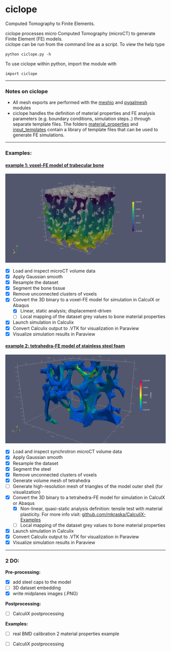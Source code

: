 # ciclope
Computed Tomography to Finite Elements.

ciclope processes micro Computed Tomography (microCT) to generate Finite Element (FE) models. <br />
ciclope can be run from the command line as a script. To view the help type
```
python ciclope.py -h
```

To use ciclope within python, import the module with
```
import ciclope
```
---
### Notes on ciclope
* All mesh exports are performed with the [meshio](https://github.com/nschloe/meshio/blob/master/meshio/abaqus/_abaqus.py) and [pygalmesh](https://github.com/nschloe/pygalmesh) modules
* ciclope handles the definition of material properties and FE analysis parameters (e.g. boundary conditions, simulation steps..) through separate template files. The folders [material_properties](/material_properties) and [input_templates](/input_templates) contain a library of template files that can be used to generate FE simulations.

___

### Examples:
#### [example 1: voxel-FE model of trabecular bone](ciclope_ex01_voxelFE_trabecularbone_CalculiX.ipynb)
![](test_data/trabecular_bone/U3.png)
- [x] Load and inspect microCT volume data
- [x] Apply Gaussian smooth
- [x] Resample the dataset
- [x] Segment the bone tissue
- [x] Remove unconnected clusters of voxels
- [x] Convert the 3D binary to a voxel-FE model for simulation in CalculX or Abaqus
  - [x] Linear, static analysis; displacement-driven
  - [ ] Local mapping of the dataset grey values to bone material properties
- [x] Launch simulation in Calculix
- [x] Convert Calculix output to .VTK for visualization in Paraview
- [x] Visualize simulation results in Paraview

#### [example 2: tetrahedra-FE model of stainless steel foam](ciclope_ex02_tetraFE_steelfoam_CalculiX.ipynb)
![](test_data/steel_foam/B_matrix_tetraFE_Smises.png)
- [x] Load and inspect synchrotron microCT volume data
- [x] Apply Gaussian smooth
- [x] Resample the dataset
- [x] Segment the steel
- [x] Remove unconnected clusters of voxels
- [x] Generate volume mesh of tetrahedra
- [ ] Generate high-resolution mesh of triangles of the model outer shell (for visualization)
- [x] Convert the 3D binary to a tetrahedra-FE model for simulation in CalculX or Abaqus
  - [x] Non-linear, quasi-static analysis definition: tensile test with material plasticity. For more info visit: [github.com/mkraska/CalculiX-Examples](https://github.com/mkraska/CalculiX-Examples/blob/master/Drahtbiegen/Zug/Zug.inp)
  - [ ] Local mapping of the dataset grey values to bone material properties
- [x] Launch simulation in Calculix
- [x] Convert Calculix output to .VTK for visualization in Paraview
- [x] Visualize simulation results in Paraview
 
___
### 2 DO:
**Pre-processing:**
- [x] add steel caps to the model
- [ ] 3D dataset embedding
- [X] write midplanes images (.PNG)

**Postprocessing:**
- [ ] CalculiX postprocessing

**Examples:**
- [ ] real BMD calibration 2 material properties example
- [ ] CalculiX postprocessing




